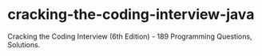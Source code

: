 # cracking-the-coding-interview-java
Cracking the Coding Interview (6th Edition) - 189 Programming Questions, Solutions.
